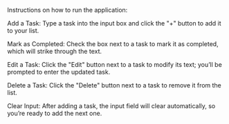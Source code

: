  Instructions on how to run the application:

Add a Task: Type a task into the input box and click the "+" button to add it to your list.

Mark as Completed: Check the box next to a task to mark it as completed, which will strike through the text.

Edit a Task: Click the "Edit" button next to a task to modify its text; you’ll be prompted to enter the updated task.

Delete a Task: Click the "Delete" button next to a task to remove it from the list.

Clear Input: After adding a task, the input field will clear automatically, so you’re ready to add the next one.

